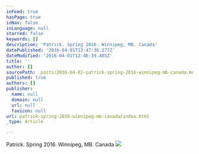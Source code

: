 ```yaml
---
inFeed: true
hasPage: true
inNav: false
inLanguage: null
starred: false
keywords: []
description: 'Patrick. Spring 2016. Winnipeg, MB. Canada'
datePublished: '2016-04-01T12:47:36.277Z'
dateModified: '2016-04-01T12:46:39.485Z'
title: ''
author: []
sourcePath: _posts/2016-04-01-patrick-spring-2016-winnipeg-mb-canada.md
published: true
authors: []
publisher:
  name: null
  domain: null
  url: null
  favicon: null
url: patrick-spring-2016-winnipeg-mb-canada/index.html
_type: Article

---
```

Patrick. Spring 2016\. Winnipeg, MB. Canada
![](https://the-grid-user-content.s3-us-west-2.amazonaws.com/b67eaff1-105b-4dc4-a821-067b4fbcd62c.jpg)
